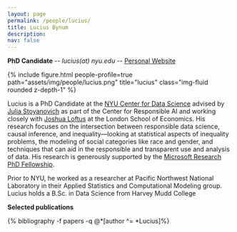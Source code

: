 ```yaml
---
layout: page
permalink: /people/lucius/
title: Lucius Bynum
description: 
nav: false
---
```


**PhD Candidate** -- *lucius(at) nyu.edu* -- [Personal Website](https://www.luciusbynum.com/)

{% include figure.html people-profile=true path="assets/img/people/lucius.png" title="lucius" class="img-fluid rounded z-depth-1" %}

Lucius is a PhD Candidate at the [NYU Center for Data Science](https://cds.nyu.edu/) advised by [Julia Stoyanovich](https://stoyanovich.org/) as part of the Center for Responsible AI and working closely with [Joshua Loftus](https://joshualoftus.com/) at the London School of Economics. His research focuses on the intersection between responsible data science, causal inference, and inequality—looking at statistical aspects of inequality problems, the modeling of social categories like race and gender, and techniques that can aid in the responsible and transparent use and analysis of data. His research is generously supported by the [Microsoft Research PhD Fellowship](https://www.microsoft.com/en-us/research/academic-program/phd-fellowship/2022-recipients/).

Prior to NYU, he worked as a researcher at Pacific Northwest National Laboratory in their Applied Statistics and Computational Modeling group. Lucius holds a B.Sc. in Data Science from Harvey Mudd College

**Selected publications**
<div class="publications-div">
  {% bibliography -f papers -q @*[author ^= *Lucius]%}
</div>
